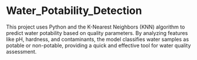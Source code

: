 # Water_Potability_Detection
This project uses Python and the K-Nearest Neighbors (KNN) algorithm to predict water potability based on quality parameters. By analyzing features like pH, hardness, and contaminants, the model classifies water samples as potable or non-potable, providing a quick and effective tool for water quality assessment.
